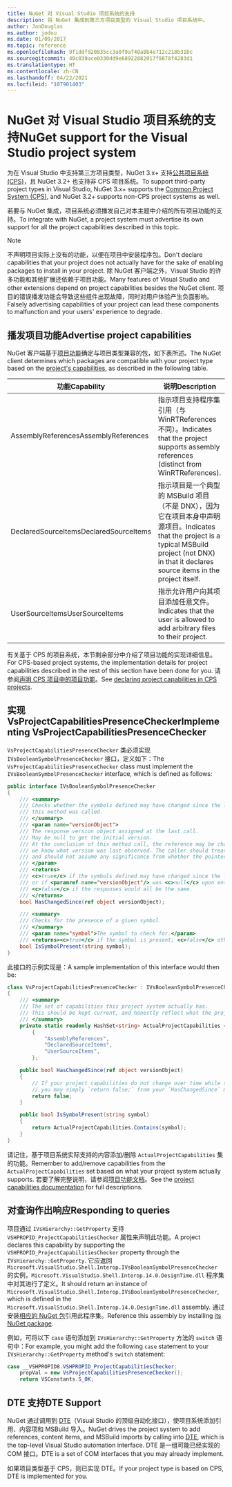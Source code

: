 ```yaml
---
title: NuGet 对 Visual Studio 项目系统的支持
description: 将 NuGet 集成到第三方项目类型的 Visual Studio 项目系统中。
author: JonDouglas
ms.author: jodou
ms.date: 01/09/2017
ms.topic: reference
ms.openlocfilehash: 9f1ddfd20835cc3a0f9af40a8b4e712c218b31bc
ms.sourcegitcommit: 40c039ace0330dd9e68922882017f9878f4283d1
ms.translationtype: HT
ms.contentlocale: zh-CN
ms.lasthandoff: 04/22/2021
ms.locfileid: "107901403"
---
```

# <a name="nuget-support-for-the-visual-studio-project-system"></a><span data-ttu-id="6524c-103">NuGet 对 Visual Studio 项目系统的支持</span><span class="sxs-lookup"><span data-stu-id="6524c-103">NuGet support for the Visual Studio project system</span></span>

<span data-ttu-id="6524c-104">为在 Visual Studio 中支持第三方项目类型，NuGet 3.x+ 支持[公共项目系统 (CPS)](https://github.com/Microsoft/VSProjectSystem/blob/master/doc/overview/intro.md)，且 NuGet 3.2+ 也支持非 CPS 项目系统。</span><span class="sxs-lookup"><span data-stu-id="6524c-104">To support third-party project types in Visual Studio, NuGet 3.x+ supports the [Common Project System (CPS)](https://github.com/Microsoft/VSProjectSystem/blob/master/doc/overview/intro.md), and NuGet 3.2+ supports non-CPS project systems as well.</span></span>

<span data-ttu-id="6524c-105">若要与 NuGet 集成，项目系统必须播发自己对本主题中介绍的所有项目功能的支持。</span><span class="sxs-lookup"><span data-stu-id="6524c-105">To integrate with NuGet, a project system must advertise its own support for all the project capabilities described in this topic.</span></span>

> [!Note]
> <span data-ttu-id="6524c-106">不声明项目实际上没有的功能，以便在项目中安装程序包。</span><span class="sxs-lookup"><span data-stu-id="6524c-106">Don't declare capabilities that your project does not actually have for the sake of enabling packages to install in your project.</span></span> <span data-ttu-id="6524c-107">除 NuGet 客户端之外，Visual Studio 的许多功能和其他扩展还依赖于项目功能。</span><span class="sxs-lookup"><span data-stu-id="6524c-107">Many features of Visual Studio and other extensions depend on project capabilities besides the NuGet client.</span></span> <span data-ttu-id="6524c-108">项目的错误播发功能会导致这些组件出现故障，同时对用户体验产生负面影响。</span><span class="sxs-lookup"><span data-stu-id="6524c-108">Falsely advertising capabilities of your project can lead these components to malfunction and your users' experience to degrade.</span></span>

## <a name="advertise-project-capabilities"></a><span data-ttu-id="6524c-109">播发项目功能</span><span class="sxs-lookup"><span data-stu-id="6524c-109">Advertise project capabilities</span></span>

<span data-ttu-id="6524c-110">NuGet 客户端基于[项目功能](https://github.com/Microsoft/VSProjectSystem/blob/master/doc/overview/about_project_capabilities.md)确定与项目类型兼容的包，如下表所述。</span><span class="sxs-lookup"><span data-stu-id="6524c-110">The NuGet client determines which packages are compatible with your project type based on the [project's capabilities](https://github.com/Microsoft/VSProjectSystem/blob/master/doc/overview/about_project_capabilities.md), as described in the following table.</span></span>

| <span data-ttu-id="6524c-111">功能</span><span class="sxs-lookup"><span data-stu-id="6524c-111">Capability</span></span> | <span data-ttu-id="6524c-112">说明</span><span class="sxs-lookup"><span data-stu-id="6524c-112">Description</span></span> |
| --- | --- |
| <span data-ttu-id="6524c-113">AssemblyReferences</span><span class="sxs-lookup"><span data-stu-id="6524c-113">AssemblyReferences</span></span> | <span data-ttu-id="6524c-114">指示项目支持程序集引用（与 WinRTReferences 不同）。</span><span class="sxs-lookup"><span data-stu-id="6524c-114">Indicates that the project supports assembly references (distinct from WinRTReferences).</span></span> |
| <span data-ttu-id="6524c-115">DeclaredSourceItems</span><span class="sxs-lookup"><span data-stu-id="6524c-115">DeclaredSourceItems</span></span> | <span data-ttu-id="6524c-116">指示项目是一个典型的 MSBuild 项目（不是 DNX），因为它在项目本身中声明源项目。</span><span class="sxs-lookup"><span data-stu-id="6524c-116">Indicates that the project is a typical MSBuild project (not DNX) in that it declares source items in the project itself.</span></span> |
| <span data-ttu-id="6524c-117">UserSourceItems</span><span class="sxs-lookup"><span data-stu-id="6524c-117">UserSourceItems</span></span>|<span data-ttu-id="6524c-118">指示允许用户向其项目添加任意文件。</span><span class="sxs-lookup"><span data-stu-id="6524c-118">Indicates that the user is allowed to add arbitrary files to their project.</span></span> |

<span data-ttu-id="6524c-119">有关基于 CPS 的项目系统，本节剩余部分中介绍了项目功能的实现详细信息。</span><span class="sxs-lookup"><span data-stu-id="6524c-119">For CPS-based project systems, the implementation details for project capabilities described in the rest of this section have been done for you.</span></span> <span data-ttu-id="6524c-120">请参阅[声明 CPS 项目中的项目功能](https://github.com/Microsoft/VSProjectSystem/blob/master/doc/overview/about_project_capabilities.md#how-to-declare-project-capabilities-in-your-project)。</span><span class="sxs-lookup"><span data-stu-id="6524c-120">See [declaring project capabilities in CPS projects](https://github.com/Microsoft/VSProjectSystem/blob/master/doc/overview/about_project_capabilities.md#how-to-declare-project-capabilities-in-your-project).</span></span>

## <a name="implementing-vsprojectcapabilitiespresencechecker"></a><span data-ttu-id="6524c-121">实现 VsProjectCapabilitiesPresenceChecker</span><span class="sxs-lookup"><span data-stu-id="6524c-121">Implementing VsProjectCapabilitiesPresenceChecker</span></span>

<span data-ttu-id="6524c-122">`VsProjectCapabilitiesPresenceChecker` 类必须实现 `IVsBooleanSymbolPresenceChecker` 接口，定义如下：</span><span class="sxs-lookup"><span data-stu-id="6524c-122">The `VsProjectCapabilitiesPresenceChecker` class must implement the `IVsBooleanSymbolPresenceChecker` interface, which is defined as follows:</span></span>

```cs
public interface IVsBooleanSymbolPresenceChecker
{
    /// <summary>
    /// Checks whether the symbols defined may have changed since the last time
    /// this method was called.
    /// </summary>
    /// <param name="versionObject">
    /// The response version object assigned at the last call.
    /// May be null to get the initial version.
    /// At the conclusion of this method call, the reference may be changed so that on a subsequent call
    /// we know what version was last observed. The caller should treat this value as an opaque object,
    /// and should not assume any significance from whether the pointer changed or not.
    /// </param>
    /// <returns>
    /// <c>true</c> if the symbols defined may have changed since the last call to this method
    /// or if <paramref name="versionObject"/> was <c>null</c> upon entering this method.
    /// <c>false</c> if the responses would all be the same.
    /// </returns>
    bool HasChangedSince(ref object versionObject);

    /// <summary>
    /// Checks for the presence of a given symbol.
    /// </summary>
    /// <param name="symbol">The symbol to check for.</param>
    /// <returns><c>true</c> if the symbol is present; <c>false</c> otherwise.</returns>
    bool IsSymbolPresent(string symbol);
}
```

<span data-ttu-id="6524c-123">此接口的示例实现是：</span><span class="sxs-lookup"><span data-stu-id="6524c-123">A sample implementation of this interface would then be:</span></span>

```cs
class VsProjectCapabilitiesPresenceChecker : IVsBooleanSymbolPresenceChecker
{
    /// <summary>
    /// The set of capabilities this project system actually has.
    /// This should be kept current, and honestly reflect what the project can do.
    /// </summary>
    private static readonly HashSet<string> ActualProjectCapabilities = new HashSet<string>(StringComparer.OrdinalIgnoreCase)
        {
            "AssemblyReferences",
            "DeclaredSourceItems",
            "UserSourceItems",
        };

    public bool HasChangedSince(ref object versionObject)
    {
        // If your project capabilities do not change over time while the project is open,
        // you may simply `return false;` from your `HasChangedSince` method.
        return false;
    }

    public bool IsSymbolPresent(string symbol)
    {
        return ActualProjectCapabilities.Contains(symbol);
    }
}
```

<span data-ttu-id="6524c-124">请记住，基于项目系统实际支持的内容添加/删除 `ActualProjectCapabilities` 集的功能。</span><span class="sxs-lookup"><span data-stu-id="6524c-124">Remember to add/remove capabilities from the `ActualProjectCapabilities` set based on what your project system actually supports.</span></span> <span data-ttu-id="6524c-125">若要了解完整说明，请参阅[项目功能文档](https://github.com/Microsoft/VSProjectSystem/blob/master/doc/overview/project_capabilities.md)。</span><span class="sxs-lookup"><span data-stu-id="6524c-125">See the [project capabilities documentation](https://github.com/Microsoft/VSProjectSystem/blob/master/doc/overview/project_capabilities.md) for full descriptions.</span></span>

## <a name="responding-to-queries"></a><span data-ttu-id="6524c-126">对查询作出响应</span><span class="sxs-lookup"><span data-stu-id="6524c-126">Responding to queries</span></span>

<span data-ttu-id="6524c-127">项目通过 `IVsHierarchy::GetProperty` 支持 `VSHPROPID_ProjectCapabilitiesChecker` 属性来声明此功能。</span><span class="sxs-lookup"><span data-stu-id="6524c-127">A project declares this capability by supporting the  `VSHPROPID_ProjectCapabilitiesChecker` property through the `IVsHierarchy::GetProperty`.</span></span> <span data-ttu-id="6524c-128">它应返回 `Microsoft.VisualStudio.Shell.Interop.IVsBooleanSymbolPresenceChecker` 的实例，`Microsoft.VisualStudio.Shell.Interop.14.0.DesignTime.dll` 程序集中对其进行了定义。</span><span class="sxs-lookup"><span data-stu-id="6524c-128">It should return an instance of `Microsoft.VisualStudio.Shell.Interop.IVsBooleanSymbolPresenceChecker`, which is defined in the `Microsoft.VisualStudio.Shell.Interop.14.0.DesignTime.dll` assembly.</span></span> <span data-ttu-id="6524c-129">通过安装[相应的 NuGet 包](https://www.nuget.org/packages/Microsoft.VisualStudio.Shell.Interop.14.0.DesignTime)引用此程序集。</span><span class="sxs-lookup"><span data-stu-id="6524c-129">Reference this assembly by installing [its NuGet package](https://www.nuget.org/packages/Microsoft.VisualStudio.Shell.Interop.14.0.DesignTime).</span></span>

<span data-ttu-id="6524c-130">例如，可将以下 `case` 语句添加到 `IVsHierarchy::GetProperty` 方法的 `switch` 语句中：</span><span class="sxs-lookup"><span data-stu-id="6524c-130">For example, you might add the following `case` statement to your `IVsHierarchy::GetProperty` method's `switch` statement:</span></span>

```cs
case __VSHPROPID8.VSHPROPID_ProjectCapabilitiesChecker:
    propVal = new VsProjectCapabilitiesPresenceChecker();
    return VSConstants.S_OK;
```

## <a name="dte-support"></a><span data-ttu-id="6524c-131">DTE 支持</span><span class="sxs-lookup"><span data-stu-id="6524c-131">DTE Support</span></span>

<span data-ttu-id="6524c-132">NuGet 通过调用到 [DTE](/dotnet/api/envdte.dte)（Visual Studio 的顶级自动化接口），使项目系统添加引用、内容项和 MSBuild 导入。</span><span class="sxs-lookup"><span data-stu-id="6524c-132">NuGet drives the project system to add references, content items, and MSBuild imports by calling into [DTE](/dotnet/api/envdte.dte), which is the top-level Visual Studio automation interface.</span></span> <span data-ttu-id="6524c-133">DTE 是一组可能已经实现的 COM 接口。</span><span class="sxs-lookup"><span data-stu-id="6524c-133">DTE is a set of COM interfaces that you may already implement.</span></span>

<span data-ttu-id="6524c-134">如果项目类型基于 CPS，则已实现 DTE。</span><span class="sxs-lookup"><span data-stu-id="6524c-134">If your project type is based on CPS, DTE is implemented for you.</span></span>
